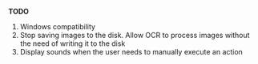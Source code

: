 **TODO**

 1. Windows compatibility
 2. Stop saving images to the disk. Allow OCR to process images without the need of writing it to the disk
 3. Display sounds when the user needs to manually execute an action
 
